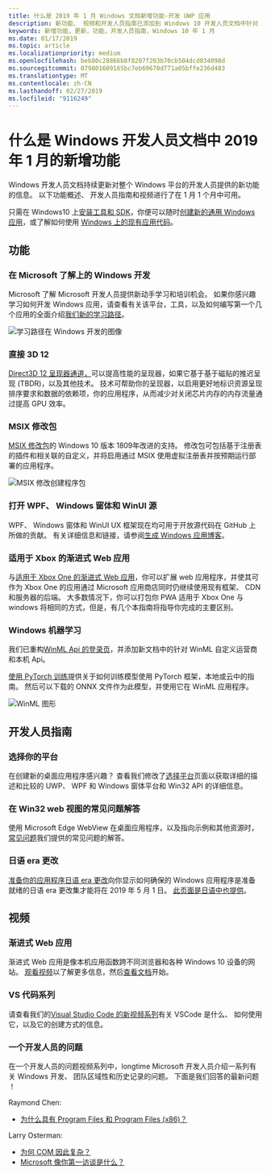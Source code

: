 ```yaml
---
title: 什么是 2019 年 1 月 Windows 文档新增功能-开发 UWP 应用
description: 新功能、 视频和开发人员指南已添加到 Windows 10 开发人员文档中针对 2019 年 1 月
keywords: 新增功能，更新，功能，开发人员指南，Windows 10 年 1 月
ms.date: 01/17/2019
ms.topic: article
ms.localizationpriority: medium
ms.openlocfilehash: beb80c28866b8f8207f203b70cb504dcd034098d
ms.sourcegitcommit: 079801609165bc7eb69670d771a05bffe236d483
ms.translationtype: MT
ms.contentlocale: zh-CN
ms.lasthandoff: 02/27/2019
ms.locfileid: "9116249"
---
```

# <a name="whats-new-in-the-windows-developer-docs-in-january-2019"></a>什么是 Windows 开发人员文档中 2019 年 1 月的新增功能

Windows 开发人员文档持续更新对整个 Windows 平台的开发人员提供的新功能的信息。 以下功能概述、 开发人员指南和视频进行了在 1 月 1 个月中可用。

只需在 Windows10 上[安装工具和 SDK](https://go.microsoft.com/fwlink/?LinkId=821431)，你便可以随时[创建新的通用 Windows 应用](../get-started/create-uwp-apps.md)，或了解如何使用 [Windows 上的现有应用代码](../porting/index.md)。

## <a name="features"></a>功能

### <a name="windows-development-on-microsoft-learn"></a>在 Microsoft 了解上的 Windows 开发

Microsoft 了解 Microsoft 开发人员提供新动手学习和培训机会。 如果你感兴趣学习如何开发 Windows 应用，请查看有关该平台，工具，以及如何编写第一个几个应用的全面介绍[我们新的学习路径](https://docs.microsoft.com/learn/paths/develop-windows10-apps/)。

![学习路径在 Windows 开发的图像](images/windows-learn.png)

### <a name="direct-3d-12"></a>直接 3D 12

[Direct3D 12 呈现器通道，](/windows/desktop/direct3d12/direct3d-12-render-passes)可以提高性能的呈现器，如果它基于基于磁贴的推迟呈现 (TBDR)，以及其他技术。 技术可帮助你的呈现器，以启用更好地标识资源呈现排序要求和数据的依赖项，你的应用程序，从而减少对关闭芯片内存的内存流量通过提高 GPU 效率。

### <a name="msix-modification-packages"></a>MSIX 修改包

[MSIX 修改包](https://docs.microsoft.com/windows/msix/modification-package-1809-update)的 Windows 10 版本 1809年改进的支持。 修改包可包括基于注册表的插件和相关联的自定义，并将启用通过 MSIX 使用虚拟注册表并按预期运行部署的应用程序。

![MSIX 修改创建程序包](images/msix-modification-package.png)

### <a name="open-source-of-wpf-windows-forms-and-winui"></a>打开 WPF、 Windows 窗体和 WinUI 源

WPF、 Windows 窗体和 WinUI UX 框架现在均可用于开放源代码在 GitHub 上所做的贡献。 有关详细信息和链接，请参阅[生成 Windows 应用博客](https://blogs.windows.com/buildingapps/2018/12/04/announcing-open-source-of-wpf-windows-forms-and-winui-at-microsoft-connect-2018/#OKZjJs1VVTrMMtkL.97)。

### <a name="progressive-web-apps-for-xbox"></a>适用于 Xbox 的渐进式 Web 应用

与[适用于 Xbox One 的渐进式 Web 应用](https://docs.microsoft.com/microsoft-edge/progressive-web-apps/xbox-considerations)，你可以扩展 web 应用程序，并使其可作为 Xbox One 的应用通过 Microsoft 应用商店同时仍继续使用现有框架、 CDN 和服务器的后端。 大多数情况下，你可以打包你 PWA 适用于 Xbox One 与 windows 将相同的方式，但是，有几个本指南将指导你完成的主要区别。

### <a name="windows-machine-learning"></a>Windows 机器学习

我们已重构[WinML Api 的登录页](https://docs.microsoft.com/windows/ai/api-reference)，并添加新文档中的针对 WinML 自定义运营商和本机 Api。

[使用 PyTorch 训练](https://docs.microsoft.com/windows/ai/train-model-pytorch)提供关于如何训练模型使用 PyTorch 框架，本地或云中的指南。 然后可以下载的 ONNX 文件作为此模型，并使用它在 WinML 应用程序。

![WinML 图形](images/winml-graphic.png)

## <a name="developer-guidance"></a>开发人员指南

### <a name="choose-your-platform"></a>选择你的平台

在创建新的桌面应用程序感兴趣？ 查看我们修改了[选择平台](https://docs.microsoft.com/windows/desktop/choose-your-technology)页面以获取详细的描述和比较的 UWP、 WPF 和 Windows 窗体平台和 Win32 API 的详细信息。

### <a name="faqs-on-win32-webview"></a>在 Win32 web 视图的常见问题解答

使用 Microsoft Edge WebView 在桌面应用程序，以及指向示例和其他资源时，[常见问题](https://docs.microsoft.com/windows/communitytoolkit/controls/wpf-winforms/webview#frequently-asked-questions-faqs)我们提供的常见问题的解答。

### <a name="japanese-era-change"></a>日语 era 更改

[准备你的应用程序日语 era 更改](../design/globalizing/japanese-era-change.md)向你显示如何确保的 Windows 应用程序是准备就绪的日语 era 更改集才能将在 2019 年 5 月 1 日。 [此页面是日语中也提供](https://docs.microsoft.com/ja-jp/windows/uwp/design/globalizing/japanese-era-change)。

## <a name="videos"></a>视频

### <a name="progressive-web-apps"></a>渐进式 Web 应用

渐进式 Web 应用是像本机应用函数跨不同浏览器和各种 Windows 10 设备的网站。 [观看视频](https://youtu.be/ugAewC3308Y)以了解更多信息，然后[查看文档](https://aka.ms/Windows-PWA)开始。

### <a name="vs-code-series"></a>VS 代码系列

请查看我们的[Visual Studio Code 的新视频系列](https://www.youtube.com/playlist?list=PLlrxD0HtieHjQX77y-0sWH9IZBTmv1tTx)有关 VSCode 是什么、 如何使用它，以及它的创建方式的信息。

### <a name="one-dev-question"></a>一个开发人员的问题

在一个开发人员的问题视频系列中，longtime Microsoft 开发人员介绍一系列有关 Windows 开发、 团队区域性和历史记录的问题。 下面是我们回答的最新问题 ！

Raymond Chen:

* [为什么具有 Program Files 和 Program Files (x86)？](https://youtu.be/N7o9eJpFYco)

Larry Osterman:

* [为何 COM 因此复杂？](https://youtu.be/-gkXAV-StVA )
* [Microsoft 像你第一访谈是什么？](https://youtu.be/qRb6otsHG5c)
